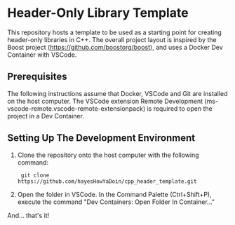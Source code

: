 # Header-Only Library Template

This repository hosts a template to be used as a starting point for creating 
header-only libraries in C++. The overall project layout is inspired by the 
Boost project (https://github.com/boostorg/boost), and uses a Docker Dev 
Container with VSCode.

## Prerequisites

The following instructions assume that Docker, VSCode and Git are installed on 
the host computer. The VSCode extension Remote Development 
(ms-vscode-remote.vscode-remote-extensionpack) is required to open the project 
in a Dev Container. 

## Setting Up The Development Environment

1) Clone the repository onto the host computer with the following command:
   ```
    git clone https://github.com/hayesHowYaDoin/cpp_header_template.git
   ```
2) Open the folder in VSCode. In the Command Palette (Ctrl+Shift+P), execute 
the command "Dev Containers: Open Folder In Container..."

And... that's it!
